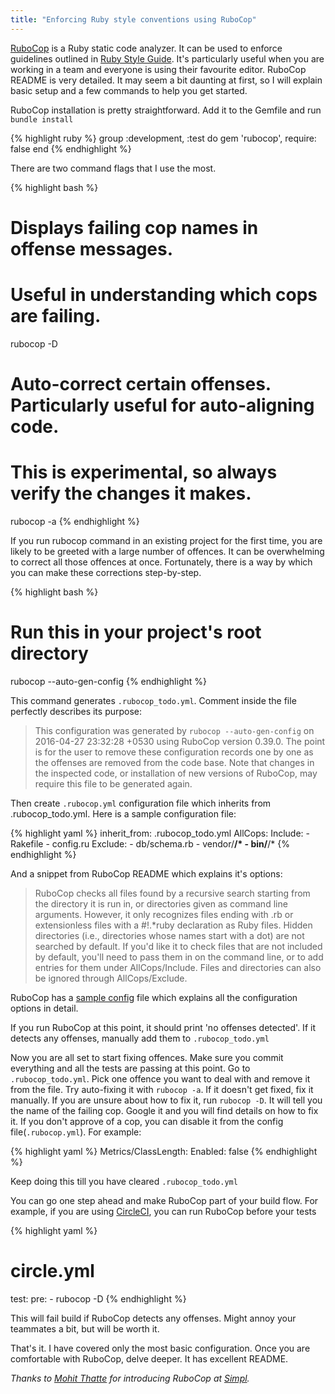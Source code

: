 ```yaml
---
title: "Enforcing Ruby style conventions using RuboCop"
---
```


[RuboCop](https://github.com/bbatsov/rubocop) is a Ruby static code analyzer. It can be used to enforce guidelines outlined in [Ruby Style Guide](https://github.com/bbatsov/ruby-style-guide). It's particularly useful when you are working in a team and everyone is using their favourite editor. RuboCop README is very detailed. It may seem a bit daunting at first, so I will explain basic setup and a few commands to help you get started.

RuboCop installation is pretty straightforward. Add it to the Gemfile and run `bundle install`

{% highlight ruby %}
group :development, :test do
  gem 'rubocop', require: false
end
{% endhighlight %}

There are two command flags that I use the most.

{% highlight bash %}
# Displays failing cop names in offense messages.
# Useful in understanding which cops are failing.
rubocop -D

# Auto-correct certain offenses. Particularly useful for auto-aligning code.
# This is experimental, so always verify the changes it makes.
rubocop -a
{% endhighlight %}

If you run rubocop command in an existing project for the first time, you are likely to be greeted with a large number of offences. It can be overwhelming to correct all those offences at once. Fortunately, there is a way by which you can make these corrections step-by-step.

{% highlight bash %}
# Run this in your project's root directory
rubocop --auto-gen-config
{% endhighlight %}

This command generates `.rubocop_todo.yml`. Comment inside the file perfectly describes its purpose:

> This configuration was generated by
> `rubocop --auto-gen-config`
> on 2016-04-27 23:32:28 +0530 using RuboCop version 0.39.0.
> The point is for the user to remove these configuration records
> one by one as the offenses are removed from the code base.
> Note that changes in the inspected code, or installation of new
> versions of RuboCop, may require this file to be generated again.

Then create `.rubocop.yml` configuration file which inherits from .rubocop_todo.yml. Here is a sample configuration file:

{% highlight yaml %}
inherit_from: .rubocop_todo.yml
AllCops:
  Include:
    - Rakefile
    - config.ru
  Exclude:
    - db/schema.rb
    - vendor/**/*
    - bin/**/*
{% endhighlight %}

And a snippet from RuboCop README which explains it's options:

> RuboCop checks all files found by a recursive search starting from the directory it is run in, or directories given as command line arguments. However, it only recognizes files ending with .rb or extensionless files with a #!.*ruby declaration as Ruby files. Hidden directories (i.e., directories whose names start with a dot) are not searched by default. If you'd like it to check files that are not included by default, you'll need to pass them in on the command line, or to add entries for them under AllCops/Include. Files and directories can also be ignored through AllCops/Exclude.

RuboCop has a [sample config](https://github.com/bbatsov/rubocop/blob/master/config/default.yml) file which explains all the configuration options in detail.


If you run RuboCop at this point, it should print 'no offenses detected'. If it detects any offenses, manually add them to `.rubocop_todo.yml`


Now you are all set to start fixing offences. Make sure you commit everything and all the tests are passing at this point. Go to `.rubocop_todo.yml`. Pick one offence you want to deal with and remove it from the file. Try auto-fixing it with `rubocop -a`. If it doesn't get fixed, fix it manually. If you are unsure about how to fix it, run `rubocop -D`. It will tell you the name of the failing cop. Google it and you will find details on how to fix it. If you don't approve of a cop, you can disable it from the config file(`.rubocop.yml`). For example:

{% highlight yaml %}
Metrics/ClassLength:
  Enabled: false
{% endhighlight %}

Keep doing this till you have cleared `.rubocop_todo.yml`

You can go one step ahead and make RuboCop part of your build flow. For example, if you are using [CircleCI](https://circleci.com/), you can run RuboCop before your tests

{% highlight yaml %}
# circle.yml
test:
  pre:
    - rubocop -D
{% endhighlight %}

This will fail build if RuboCop detects any offenses. Might annoy your teammates a bit, but will be worth it.

That's it. I have covered only the most basic configuration. Once you are comfortable with RuboCop, delve deeper. It has excellent README.


*Thanks to [Mohit Thatte](https://twitter.com/mohitthatte) for introducing RuboCop at [Simpl](https://getsimpl.com).*
